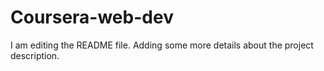 # Coursera-web-dev
I am editing the README file. Adding some more details about the project description.

